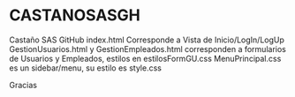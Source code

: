 # CASTANOSASGH
Castaño SAS GitHub
index.html Corresponde a Vista de Inicio/LogIn/LogUp
GestionUsuarios.html y GestionEmpleados.html corresponden a formularios de Usuarios y Empleados, estilos en estilosFormGU.css
MenuPrincipal.css es un sidebar/menu, su estilo es style.css

Gracias

